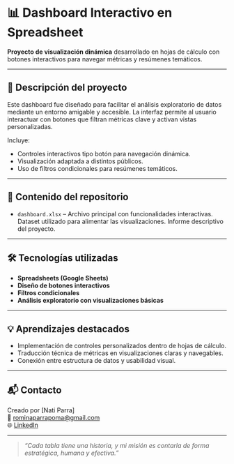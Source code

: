 # 📊 Dashboard Interactivo en Spreadsheet

**Proyecto de visualización dinámica** desarrollado en hojas de cálculo con botones interactivos para navegar métricas y resúmenes temáticos.

---

## 🎯 Descripción del proyecto

Este dashboard fue diseñado para facilitar el análisis exploratorio de datos mediante un entorno amigable y accesible. La interfaz permite al usuario interactuar con botones que filtran métricas clave y activan vistas personalizadas.

Incluye:
- Controles interactivos tipo botón para navegación dinámica.
- Visualización adaptada a distintos públicos.
- Uso de filtros condicionales para resúmenes temáticos.

---

## 📁 Contenido del repositorio

- `dashboard.xlsx` – Archivo principal con funcionalidades interactivas. Dataset utilizado para alimentar las visualizaciones. Informe descriptivo del proyecto.

---

## 🛠️ Tecnologías utilizadas

- **Spreadsheets (Google Sheets)**  
- **Diseño de botones interactivos**  
- **Filtros condicionales**  
- **Análisis exploratorio con visualizaciones básicas**

---

## 💡 Aprendizajes destacados

- Implementación de controles personalizados dentro de hojas de cálculo.
- Traducción técnica de métricas en visualizaciones claras y navegables.
- Conexión entre estructura de datos y usabilidad visual.

---

## 📬 Contacto

Creado por [Nati Parra]  
📧 rominaparrapoma@gmail.com  
🌐 [LinkedIn](https://www.linkedin.com/in/NataliaParraPoma)

---

> _“Cada tabla tiene una historia, y mi misión es contarla de forma estratégica, humana y efectiva.”_
